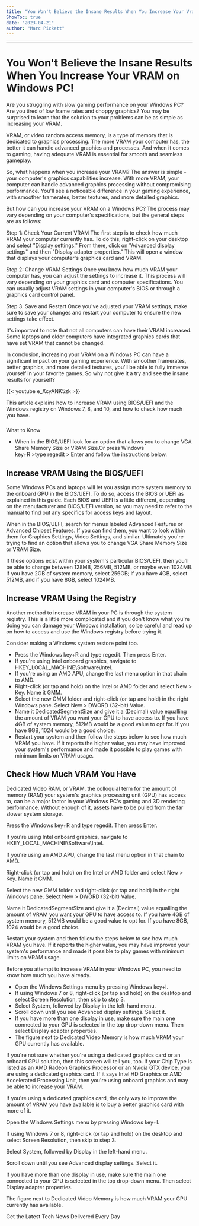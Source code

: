 ```yaml
---
title: "You Won't Believe the Insane Results When You Increase Your Vram on Windows PC!"
ShowToc: true 
date: "2023-04-21"
author: "Marc Pickett"
---
```

*****
# You Won't Believe the Insane Results When You Increase Your VRAM on Windows PC!

Are you struggling with slow gaming performance on your Windows PC? Are you tired of low frame rates and choppy graphics? You may be surprised to learn that the solution to your problems can be as simple as increasing your VRAM.

VRAM, or video random access memory, is a type of memory that is dedicated to graphics processing. The more VRAM your computer has, the better it can handle advanced graphics and processes. And when it comes to gaming, having adequate VRAM is essential for smooth and seamless gameplay.

So, what happens when you increase your VRAM? The answer is simple - your computer's graphics capabilities increase. With more VRAM, your computer can handle advanced graphics processing without compromising performance. You'll see a noticeable difference in your gaming experience, with smoother framerates, better textures, and more detailed graphics.

But how can you increase your VRAM on a Windows PC? The process may vary depending on your computer's specifications, but the general steps are as follows:

Step 1: Check Your Current VRAM
The first step is to check how much VRAM your computer currently has. To do this, right-click on your desktop and select "Display settings." From there, click on "Advanced display settings" and then "Display adapter properties." This will open a window that displays your computer's graphics card and VRAM.

Step 2: Change VRAM Settings
Once you know how much VRAM your computer has, you can adjust the settings to increase it. This process will vary depending on your graphics card and computer specifications. You can usually adjust VRAM settings in your computer's BIOS or through a graphics card control panel.

Step 3. Save and Restart
Once you've adjusted your VRAM settings, make sure to save your changes and restart your computer to ensure the new settings take effect.

It's important to note that not all computers can have their VRAM increased. Some laptops and older computers have integrated graphics cards that have set VRAM that cannot be changed.

In conclusion, increasing your VRAM on a Windows PC can have a significant impact on your gaming experience. With smoother framerates, better graphics, and more detailed textures, you'll be able to fully immerse yourself in your favorite games. So why not give it a try and see the insane results for yourself?

{{< youtube e_XcyANK5zk >}} 




This article explains how to increase VRAM using BIOS/UEFI and the Windows registry on Windows 7, 8, and 10, and how to check how much you have.

 
### 
What to Know
 
- When in the BIOS/UEFI look for an option that allows you to change VGA Share Memory Size or VRAM Size.Or press Windows key+R >type regedit > Enter and follow the instructions below.

 
##   Increase VRAM Using the BIOS/UEFI  
 

Some Windows PCs and laptops will let you assign more system memory to the onboard GPU in the BIOS/UEFI. To do so, access the BIOS or UEFI as explained in this guide. Each BIOS and UEFI is a little different, depending on the manufacturer and BIOS/UEFI version, so you may need to refer to the manual to find out any specifics for access keys and layout.

 

When in the BIOS/UEFI, search for menus labeled Advanced Features or Advanced Chipset Features. If you can find them, you want to look within them for Graphics Settings, Video Settings, and similar. Ultimately you're trying to find an option that allows you to change VGA Share Memory Size or VRAM Size.

 

If these options exist within your system's particular BIOS/UEFI, then you'll be able to change between 128MB, 256MB, 512MB, or maybe even 1024MB. If you have 2GB of system memory, select 256GB; if you have 4GB, select 512MB, and if you have 8GB, select 1024MB.

 
##   Increase VRAM Using the Registry  
 

Another method to increase VRAM in your PC is through the system registry. This is a little more complicated and if you don't know what you're doing you can damage your Windows installation, so be careful and read up on how to access and use the Windows registry before trying it.

 

Consider making a Windows system restore point too.

 
- Press the Windows key+R and type regedit. Then press Enter.
 - If you're using Intel onboard graphics, navigate to HKEY_LOCAL_MACHINE\Software\Intel.
 - If you're using an AMD APU, change the last menu option in that chain to AMD.
 - Right-click (or tap and hold) on the Intel or AMD folder and select New > Key. Name it GMM.
 - Select the new GMM folder and right-click (or tap and hold) in the right Windows pane. Select New > DWORD (32-bit) Value.
 - Name it DedicatedSegmentSize and give it a (Decimal) value equalling the amount of VRAM you want your GPU to have access to. If you have 4GB of system memory, 512MB would be a good value to opt for. If you have 8GB, 1024 would be a good choice.
 - Restart your system and then follow the steps below to see how much VRAM you have. If it reports the higher value, you may have improved your system's performance and made it possible to play games with minimum limits on VRAM usage.

 
##   Check How Much VRAM You Have  
 

Dedicated Video RAM, or VRAM, the colloquial term for the amount of memory (RAM) your system's graphics processing unit (GPU) has access to, can be a major factor in your Windows PC's gaming and 3D rendering performance. Without enough of it, assets have to be pulled from the far slower system storage.

 

Press the Windows key+R and type regedit. Then press Enter.

 

If you're using Intel onboard graphics, navigate to HKEY_LOCAL_MACHINE\Software\Intel.

 

If you're using an AMD APU, change the last menu option in that chain to AMD. 

 

Right-click (or tap and hold) on the Intel or AMD folder and select New > Key. Name it GMM.

 

Select the new GMM folder and right-click (or tap and hold) in the right Windows pane. Select New > DWORD (32-bit) Value.

 

Name it DedicatedSegmentSize and give it a (Decimal) value equalling the amount of VRAM you want your GPU to have access to. If you have 4GB of system memory, 512MB would be a good value to opt for. If you have 8GB, 1024 would be a good choice.

 

Restart your system and then follow the steps below to see how much VRAM you have. If it reports the higher value, you may have improved your system's performance and made it possible to play games with minimum limits on VRAM usage.

 

Before you attempt to increase VRAM in your Windows PC, you need to know how much you have already.

 
- Open the Windows Settings menu by pressing Windows key+I.
 - If using Windows 7 or 8, right-click (or tap and hold) on the desktop and select Screen Resolution, then skip to step 3.
 - Select System, followed by Display in the left-hand menu.
 - Scroll down until you see Advanced display settings. Select it.
 - If you have more than one display in use, make sure the main one connected to your GPU is selected in the top drop-down menu. Then select Display adapter properties.
 - The figure next to Dedicated Video Memory is how much VRAM your GPU currently has available.

 

If you're not sure whether you're using a dedicated graphics card or an onboard GPU solution, then this screen will tell you, too. If your Chip Type is listed as an AMD Radeon Graphics Processor or an Nvidia GTX device, you are using a dedicated graphics card. If it says Intel HD Graphics or AMD Accelerated Processing Unit, then you're using onboard graphics and may be able to increase your VRAM.

 
If you're using a dedicated graphics card, the only way to improve the amount of VRAM you have available is to buy a better graphics card with more of it.
 

Open the Windows Settings menu by pressing Windows key+I.

 
If using Windows 7 or 8, right-click (or tap and hold) on the desktop and select Screen Resolution, then skip to step 3.
 

Select System, followed by Display in the left-hand menu.

 

Scroll down until you see Advanced display settings. Select it.

 

If you have more than one display in use, make sure the main one connected to your GPU is selected in the top drop-down menu. Then select Display adapter properties.

 

The figure next to Dedicated Video Memory is how much VRAM your GPU currently has available.

 

Get the Latest Tech News Delivered Every Day




